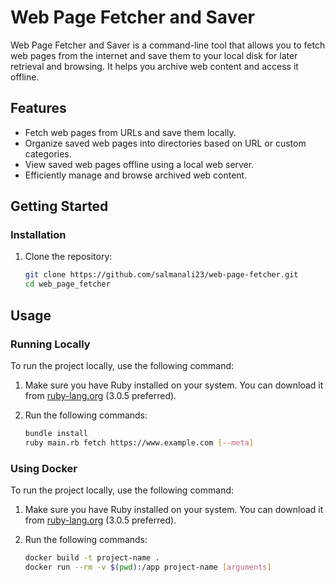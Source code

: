 # Web Page Fetcher and Saver

Web Page Fetcher and Saver is a command-line tool that allows you to fetch web pages from the internet and save them to your local disk for later retrieval and browsing. It helps you archive web content and access it offline.

## Features

- Fetch web pages from URLs and save them locally.
- Organize saved web pages into directories based on URL or custom categories.
- View saved web pages offline using a local web server.
- Efficiently manage and browse archived web content.

## Getting Started

### Installation

1. Clone the repository:
   ```sh
   git clone https://github.com/salmanali23/web-page-fetcher.git
   cd web_page_fetcher
## Usage

### Running Locally

To run the project locally, use the following command:

1. Make sure you have Ruby installed on your system. You can download it from [ruby-lang.org](https://www.ruby-lang.org/) (3.0.5 preferred).

2. Run the following commands:
   ```sh
   bundle install
   ruby main.rb fetch https://www.example.com [--meta]
### Using Docker

To run the project locally, use the following command:

1. Make sure you have Ruby installed on your system. You can download it from [ruby-lang.org](https://www.ruby-lang.org/) (3.0.5 preferred).

2. Run the following commands:
   ```sh
   docker build -t project-name .
   docker run --rm -v $(pwd):/app project-name [arguments]

